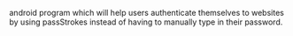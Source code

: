 android program which will help users authenticate themselves to websites by using passStrokes instead of having to manually type in their password.